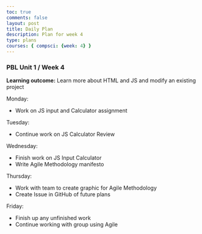 ```yaml
---
toc: true
comments: false
layout: post
title: Daily Plan
description: Plan for week 4
type: plans
courses: { compsci: {week: 4} }
---
```


### PBL Unit 1 / Week 4

**Learning outcome:** Learn more about HTML and JS and modify an existing project

Monday:
- Work on JS input and Calculator assignment

Tuesday:
- Continue work on JS Calculator Review

Wednesday:
- Finish work on JS Input Calculator
- Write Agile Methodology manifesto

Thursday:
- Work with team to create graphic for Agile Methodology
- Create Issue in GitHub of future plans

Friday:
- Finish up any unfinished work
- Continue working with group using Agile